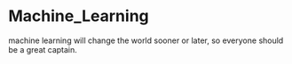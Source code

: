 # Machine_Learning
machine learning will change the world sooner or later, so everyone should be a great captain.
